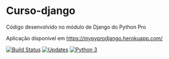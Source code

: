 # Curso-django
Código desenvolvido no módulo de Django do Python Pro

Aplicação disponivel em https://mypyprodjango.herokuapp.com/

[![Build Status](https://travis-ci.com/heltonteixeira92/Curso-django.svg?branch=master)](https://travis-ci.com/heltonteixeira92/Curso-django)
[![Updates](https://pyup.io/repos/github/heltonteixeira92/Curso-django/shield.svg)](https://pyup.io/repos/github/heltonteixeira92/Curso-django/)
[![Python 3](https://pyup.io/repos/github/heltonteixeira92/Curso-django/python-3-shield.svg)](https://pyup.io/repos/github/heltonteixeira92/Curso-django/)